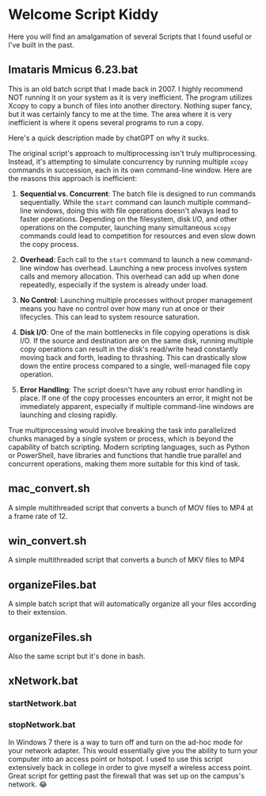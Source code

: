 # Welcome Script Kiddy

Here you will find an amalgamation of several Scripts that I found useful or I've built in the past.

## Imataris Mmicus 6.23.bat

This is an old batch script that I made back in 2007. I highly recommend NOT running it on your system as it is very inefficient.
The program utilizes Xcopy to copy a bunch of files into another directory. Nothing super fancy, but it was certainly fancy to me at the time. The area where it is very inefficient is where it opens several programs to run a copy.

Here's a quick description made by chatGPT on why it sucks.

The original script's approach to multiprocessing isn't truly multiprocessing. Instead, it's attempting to simulate concurrency by running multiple `xcopy` commands in succession, each in its own command-line window. Here are the reasons this approach is inefficient:

1. **Sequential vs. Concurrent**: The batch file is designed to run commands sequentially. While the `start` command can launch multiple command-line windows, doing this with file operations doesn't always lead to faster operations. Depending on the filesystem, disk I/O, and other operations on the computer, launching many simultaneous `xcopy` commands could lead to competition for resources and even slow down the copy process.

2. **Overhead**: Each call to the `start` command to launch a new command-line window has overhead. Launching a new process involves system calls and memory allocation. This overhead can add up when done repeatedly, especially if the system is already under load.

3. **No Control**: Launching multiple processes without proper management means you have no control over how many run at once or their lifecycles. This can lead to system resource saturation.

4. **Disk I/O**: One of the main bottlenecks in file copying operations is disk I/O. If the source and destination are on the same disk, running multiple copy operations can result in the disk's read/write head constantly moving back and forth, leading to thrashing. This can drastically slow down the entire process compared to a single, well-managed file copy operation.

5. **Error Handling**: The script doesn't have any robust error handling in place. If one of the copy processes encounters an error, it might not be immediately apparent, especially if multiple command-line windows are launching and closing rapidly.

True multiprocessing would involve breaking the task into parallelized chunks managed by a single system or process, which is beyond the capability of batch scripting. Modern scripting languages, such as Python or PowerShell, have libraries and functions that handle true parallel and concurrent operations, making them more suitable for this kind of task.


## mac_convert.sh

A simple multithreaded script that converts a bunch of MOV files to MP4 at a frame rate of 12.

## win_convert.sh

A simple multithreaded script that converts a bunch of MKV files to MP4

## organizeFiles.bat

A simple batch script that will automatically organize all your files according to their extension.

## organizeFiles.sh

Also the same script but it's done in bash.

## xNetwork.bat
### startNetwork.bat
### stopNetwork.bat

In Windows 7 there is a way to turn off and turn on the ad-hoc mode for your network adapter. This would essentially give you the ability to turn your computer into an access point or hotspot. I used to use this script extensively back in college in order to give myself a wireless access point. Great script for getting past the firewall that was set up on the campus's network. 😂
